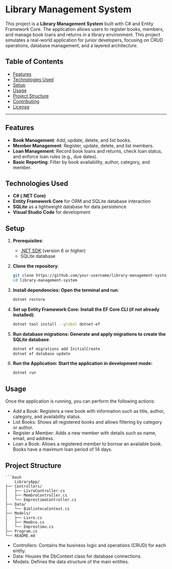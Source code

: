# Library Management System

This project is a **Library Management System** built with C# and Entity Framework Core. The application allows users to register books, members, and manage book loans and returns in a library environment. This project simulates a real-world application for junior developers, focusing on CRUD operations, database management, and a layered architecture.

## Table of Contents

- [Features](#features)
- [Technologies Used](#technologies-used)
- [Setup](#setup)
- [Usage](#usage)
- [Project Structure](#project-structure)
- [Contributing](#contributing)
- [License](#license)

---

## Features

- **Book Management**: Add, update, delete, and list books.
- **Member Management**: Register, update, delete, and list members.
- **Loan Management**: Record book loans and returns, check loan status, and enforce loan rules (e.g., due dates).
- **Basic Reporting**: Filter by book availability, author, category, and member.

## Technologies Used

- **C# (.NET Core)**
- **Entity Framework Core** for ORM and SQLite database interaction
- **SQLite** as a lightweight database for data persistence
- **Visual Studio Code** for development

## Setup

1. **Prerequisites**:
   - [.NET SDK](https://dotnet.microsoft.com/download) (version 6 or higher)
   - SQLite database

2. **Clone the repository**:
   ```bash
   git clone https://github.com/your-username/library-management-system.git
   cd library-management-system

3. **Install dependencies: Open the terminal and run**:
    ```bash
    dotnet restore

4. **Set up Entity Framework Core: Install the EF Core CLI (if not already installed)**:
    ```bash
    dotnet tool install --global dotnet-ef

5. **Run database migrations: Generate and apply migrations to create the SQLite database**.
    ```bash
    dotnet ef migrations add InitialCreate
    dotnet ef database update

6. **Run the Application: Start the application in development mode:**
    ```bash
    dotnet run

## Usage
Once the application is running, you can perform the following actions:

* Add a Book: Registers a new book with information such as title, author, category, and availability status.
* List Books: Shows all registered books and allows filtering by category or author.
* Register a Member: Adds a new member with details such as name, email, and address.
* Loan a Book: Allows a registered member to borrow an available book. Books have a maximum loan period of 14 days.

## Project Structure
    ```bash
        LibraryApp/
    ├── Controllers/
    │   ├── LivroController.cs
    │   ├── MembroController.cs
    │   └── EmprestimoController.cs
    ├── Data/
    │   └── BibliotecaContext.cs
    ├── Models/
    │   ├── Livro.cs
    │   ├── Membro.cs
    │   └── Emprestimo.cs
    ├── Program.cs
    └── README.md

* Controllers: Contains the business logic and operations (CRUD) for each entity.
* Data: Houses the DbContext class for database connections.
* Models: Defines the data structure of the main entities.






